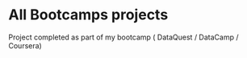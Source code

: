 # All Bootcamps projects
Project completed as part of my bootcamp ( DataQuest / DataCamp / Coursera)
